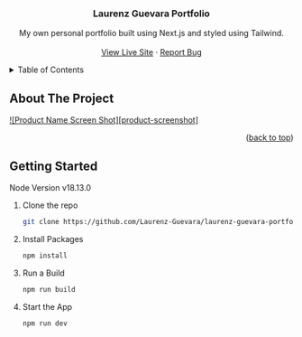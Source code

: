 
<div align="center">
<h3 align="center">Laurenz Guevara Portfolio</h3>

  <p align="center">
    My own personal portfolio built using Next.js and styled using Tailwind.
    <br />
    <br />
    <a href="https://www.laurenzguevara.com/">View Live Site</a>
    ·
    <a href="https://github.com/Laurenz-Guevara/laurenz-guevara-portfolio-next-tailwind/issues">Report Bug</a>
  </p>
</div>

<!-- TABLE OF CONTENTS -->
<details>
  <summary>Table of Contents</summary>
  <ol>
    <li>
      <a href="#about-the-project">About The Project</a>
      <ul>
        <li><a href="#built-with">Built With</a></li>
      </ul>
    </li>
    <li>
      <a href="#getting-started">Getting Started</a>
      <ul>
        <li><a href="#prerequisites">Prerequisites</a></li>
        <li><a href="#installation">Installation</a></li>
      </ul>
    </li>
    <li><a href="#usage">Usage</a></li>
    <li><a href="#roadmap">Roadmap</a></li>
    <li><a href="#contributing">Contributing</a></li>
    <li><a href="#license">License</a></li>
    <li><a href="#contact">Contact</a></li>
    <li><a href="#acknowledgments">Acknowledgments</a></li>
  </ol>
</details>


<!-- ABOUT THE PROJECT -->
## About The Project

[![Product Name Screen Shot][product-screenshot]](https://www.laurenzguevara.com/)

<p align="right">(<a href="#top">back to top</a>)</p>

## Getting Started

Node Version v18.13.0

1. Clone the repo

    ```bash
    git clone https://github.com/Laurenz-Guevara/laurenz-guevara-portfolio-next-tailwind.git
    ```

2. Install Packages

    ```bash
    npm install
    ```
    
3. Run a Build

    ```bash
    npm run build
    ```

4. Start the App

    ```bash
    npm run dev
    ```
